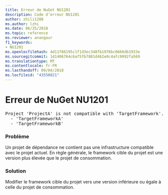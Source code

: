 ```yaml
---
title: Erreur de NuGet NU1201
description: Code d’erreur NU1201
author: zhili1208
ms.author: lzhi
ms.date: 06/25/2018
ms.topic: reference
ms.reviewer: anangaur
f1_keywords:
- NU1201
ms.openlocfilehash: 4d11f86195c1f1d3ec348fb1976bc0666db1933e
ms.sourcegitcommit: 1d1406764c6af5fb7801d462e0c4afc9092fa569
ms.translationtype: MT
ms.contentlocale: fr-FR
ms.lasthandoff: 09/04/2018
ms.locfileid: "43550821"
---
```

# <a name="nuget-error-nu1201"></a>Erreur de NuGet NU1201

<pre>Project 'ProjectA' is not compatible with 'TargetFramework'. Project 'ProjectA' supports:<br/>  - 'TargetFrameworkA'<br/>  - 'TargetFrameworkB'</pre>

### <a name="issue"></a>Problème
Un projet de dépendance ne contient pas une infrastructure compatible avec le projet actuel. En règle générale, le framework cible du projet est une version plus élevée que le projet de consommation.

### <a name="solution"></a>Solution
Modifier le framework cible du projet vers une version inférieure ou égale à celle du projet de consommation.

